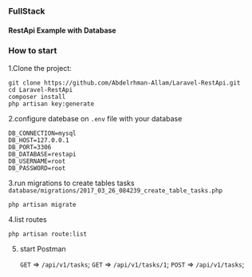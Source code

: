 <h3>FullStack</h3>
<h4>RestApi Example with Database</h4>

### How to start 
1.Clone the project:

    git clone https://github.com/Abdelrhman-Allam/Laravel-RestApi.git
    cd Laravel-RestApi
    composer install 
    php artisan key:generate
    
2.configure datebase on `.env` file with your database 

    DB_CONNECTION=mysql
    DB_HOST=127.0.0.1
    DB_PORT=3306
    DB_DATABASE=restapi
    DB_USERNAME=root
    DB_PASSWORD=root
    
    
3.run migrations to create tables tasks `database/migrations/2017_03_26_084239_create_table_tasks.php`

    php artisan migrate
   
4.list routes
   
    php artisan route:list

5. start Postman 

    `GET` => `/api/v1/tasks`;
    `GET` => `/api/v1/tasks/1`;
    `POST` => `/api/v1/tasks`;
